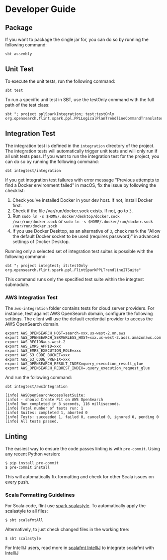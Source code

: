 # Developer Guide

## Package
If you want to package the single jar for, you can do so by running the following command:
```
sbt assembly
```

## Unit Test
To execute the unit tests, run the following command:
```
sbt test
```
To run a specific unit test in SBT, use the testOnly command with the full path of the test class:
```
sbt "; project pplSparkIntegration; test:testOnly org.opensearch.flint.spark.ppl.PPLLogicalPlanTrendlineCommandTranslatorTestSuite"
```


## Integration Test
The integration test is defined in the `integration` directory of the project. The integration tests will automatically trigger unit tests and will only run if all unit tests pass. If you want to run the integration test for the project, you can do so by running the following command:
```
sbt integtest/integration
```
If you get integration test failures with error message "Previous attempts to find a Docker environment failed" in macOS, fix the issue by following the checklist:
1. Check you've installed Docker in your dev host. If not, install Docker first.
2. Check if the file /var/run/docker.sock exists. If not, go to `3`.
3. Run `sudo ln -s $HOME/.docker/desktop/docker.sock /var/run/docker.sock` or `sudo ln -s $HOME/.docker/run/docker.sock /var/run/docker.sock`
4. If you use Docker Desktop, as an alternative of `3`, check mark the "Allow the default Docker socket to be used (requires password)" in advanced settings of Docker Desktop.

Running only a selected set of integration test suites is possible with the following command:
```
sbt "; project integtest; it:testOnly org.opensearch.flint.spark.ppl.FlintSparkPPLTrendlineITSuite"
```
This command runs only the specified test suite within the integtest submodule.


### AWS Integration Test
The `aws-integration` folder contains tests for cloud server providers. For instance, test against AWS OpenSearch domain, configure the following settings. The client will use the default credential provider to access the AWS OpenSearch domain.
```
export AWS_OPENSEARCH_HOST=search-xxx.us-west-2.on.aws
export AWS_OPENSEARCH_SERVERLESS_HOST=xxx.us-west-2.aoss.amazonaws.com
export AWS_REGION=us-west-2
export AWS_EMRS_APPID=xxx
export AWS_EMRS_EXECUTION_ROLE=xxx
export AWS_S3_CODE_BUCKET=xxx
export AWS_S3_CODE_PREFIX=xxx
export AWS_OPENSEARCH_RESULT_INDEX=query_execution_result_glue
export AWS_OPENSEARCH_REQUEST_INDEX=.query_execution_request_glue
```
And run the following command:
```
sbt integtest/awsIntegration

[info] AWSOpenSearchAccessTestSuite:
[info] - should Create Pit on AWS OpenSearch
[info] Run completed in 3 seconds, 116 milliseconds.
[info] Total number of tests run: 1
[info] Suites: completed 1, aborted 0
[info] Tests: succeeded 1, failed 0, canceled 0, ignored 0, pending 0
[info] All tests passed.
```

## Linting

The easiest way to ensure the code passes linting is with `pre-commit`.
Using any recent Python version:

```
$ pip install pre-commit
$ pre-commit install
```

This will automatically fix formatting and check for other Scala issues on every push.

### Scala Formatting Guidelines

For Scala code, flint use [spark scalastyle](https://github.com/apache/spark/blob/master/scalastyle-config.xml). To automatically apply the scalastyle to all files:

```
$ sbt scalafmtAll
```

Alternatively, to just check changed files in the working tree:

```
$ sbt scalastyle
```

For IntelliJ users, read more in [scalafmt IntelliJ](https://scalameta.org/scalafmt/docs/installation.html#intellij) to integrate 
scalafmt with IntelliJ
